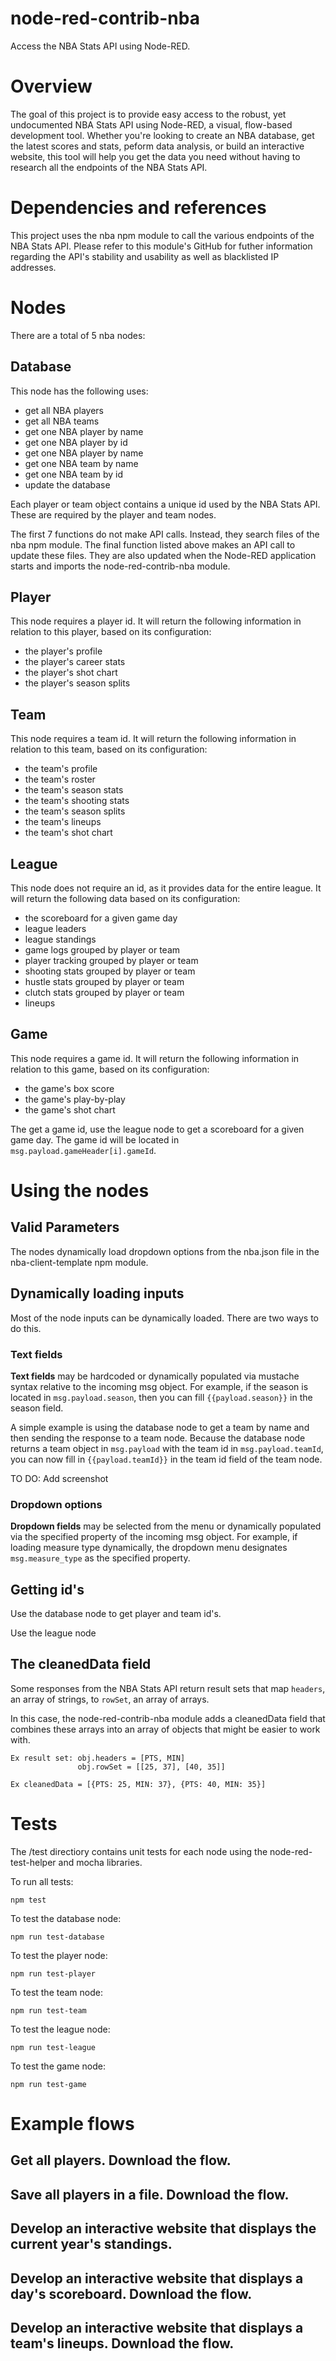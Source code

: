 # node-red-contrib-nba
Access the NBA Stats API using Node-RED.

# Overview 
The goal of this project is to provide easy access to the robust, yet undocumented NBA Stats API using Node-RED, a visual, flow-based development tool. Whether you're looking to create an NBA database, get the latest scores and stats, peform data analysis, or build an interactive website, this tool will help you get the data you need without having to research all the endpoints of the NBA Stats API. 

# Dependencies and references
This project uses the nba npm module to call the various endpoints of the NBA Stats API. Please refer to this module's GitHub for futher information regarding the API's stability and usability as well as blacklisted IP addresses. 

# Nodes 

There are a total of 5 nba nodes: 

## Database

This node has the following uses: 

* get all NBA players
* get all NBA teams
* get one NBA player by name
* get one NBA player by id
* get one NBA player by name
* get one NBA team by name
* get one NBA team by id
* update the database 

Each player or team object contains a unique id used by the NBA Stats API. These are required by the player and team nodes. 

The first 7 functions do not make API calls. Instead, they search files of the nba npm module. The final function listed above makes an API call to update these files. They are also updated when the Node-RED application starts and imports the node-red-contrib-nba module. 

## Player

This node requires a player id. It will return the following information in relation to this player, based on its configuration: 

* the player's profile
* the player's career stats
* the player's shot chart
* the player's season splits 

## Team

This node requires a team id. It will return the following information in relation to this team, based on its configuration: 

* the team's profile
* the team's roster
* the team's season stats
* the team's shooting stats
* the team's season splits 
* the team's lineups 
* the team's shot chart 

## League

This node does not require an id, as it provides data for the entire league. It will return the following data based on its configuration: 

* the scoreboard for a given game day
* league leaders
* league standings
* game logs grouped by player or team
* player tracking grouped by player or team
* shooting stats grouped by player or team
* hustle stats grouped by player or team
* clutch stats grouped by player or team
* lineups 

## Game

This node requires a game id. It will return the following information in relation to this game, based on its configuration: 

* the game's box score
* the game's play-by-play
* the game's shot chart

The get a game id, use the league node to get a scoreboard for a given game day. The game id will be located in <code> msg.payload.gameHeader[i].gameId</code>.


# Using the nodes 

## Valid Parameters

The nodes dynamically load dropdown options from the nba.json file in the nba-client-template npm module. 

## Dynamically loading inputs

Most of the node inputs can be dynamically loaded. There are two ways to do this. 

### Text fields

**Text fields** may be hardcoded or dynamically populated via mustache syntax relative to the incoming msg object. For example, if the season is located in <code>msg.payload.season</code>, then you can fill <code>{{payload.season}}</code> in the season field.

A simple example is using the database node to get a team by name and then sending the response to a team node. Because the database node returns a team object in <code>msg.payload</code> with the team id in <code>msg.payload.teamId</code>, you can now fill in <code>{{payload.teamId}}</code> in the team id field of the team node. 

TO DO: Add screenshot

### Dropdown options

**Dropdown fields** may be selected from the menu or dynamically populated via the specified property of the incoming msg object. For example, if loading measure type dynamically, the dropdown menu designates <code>msg.measure_type</code> as the specified property. 

## Getting id's

Use the database node to get player and team id's. 

Use the league node

## The cleanedData field

Some responses from the NBA Stats API return result sets that map <code>headers</code>, an array of strings, to <code>rowSet</code>, an array of arrays. 

In this case, the node-red-contrib-nba module adds a cleanedData field that combines these arrays into an array of objects that might be easier to work with. 

    Ex result set: obj.headers = [PTS, MIN]
                   obj.rowSet = [[25, 37], [40, 35]]

	Ex cleanedData = [{PTS: 25, MIN: 37}, {PTS: 40, MIN: 35}]


# Tests

The /test directiory contains unit tests for each node using the node-red-test-helper and mocha libraries. 

To run all tests: 

    npm test

To test the database node: 
    
    npm run test-database
    
To test the player node: 
    
    npm run test-player

To test the team node: 
    
    npm run test-team

To test the league node: 
    
    npm run test-league

To test the game node: 
    
    npm run test-game

# Example flows 

## Get all players. Download the flow. 

## Save all players in a file. Download the flow. 

## Develop an interactive website that displays the current year's standings. 

## Develop an interactive website that displays a day's scoreboard. Download the flow. 

## Develop an interactive website that displays a team's lineups. Download the flow. 






